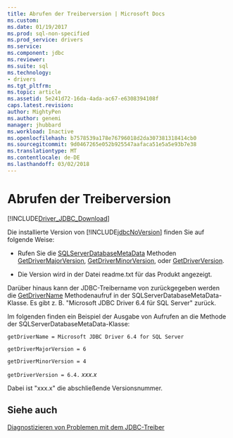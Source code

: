 ```yaml
---
title: Abrufen der Treiberversion | Microsoft Docs
ms.custom: 
ms.date: 01/19/2017
ms.prod: sql-non-specified
ms.prod_service: drivers
ms.service: 
ms.component: jdbc
ms.reviewer: 
ms.suite: sql
ms.technology:
- drivers
ms.tgt_pltfrm: 
ms.topic: article
ms.assetid: 5e241d72-16da-4ada-ac67-e6308394108f
caps.latest.revision: 
author: MightyPen
ms.author: genemi
manager: jhubbard
ms.workload: Inactive
ms.openlocfilehash: b7578539a178e76796018d2da307381318414cb0
ms.sourcegitcommit: 9d0467265e052b925547aafaca51e5a5e93b7e38
ms.translationtype: MT
ms.contentlocale: de-DE
ms.lasthandoff: 03/02/2018
---
```

# <a name="getting-the-driver-version"></a>Abrufen der Treiberversion
[!INCLUDE[Driver_JDBC_Download](../../includes/driver_jdbc_download.md)]

  Die installierte Version von [!INCLUDE[jdbcNoVersion](../../includes/jdbcnoversion_md.md)] finden Sie auf folgende Weise:  
  
-   Rufen Sie die [SQLServerDatabaseMetaData](../../connect/jdbc/reference/sqlserverdatabasemetadata-class.md) Methoden [GetDriverMajorVersion](../../connect/jdbc/reference/getdrivermajorversion-method-sqlserverdatabasemetadata.md), [GetDriverMinorVersion](../../connect/jdbc/reference/getdriverminorversion-method-sqlserverdatabasemetadata.md), oder [GetDriverVersion](../../connect/jdbc/reference/getdriverversion-method-sqlserverdatabasemetadata.md).  
  
-   Die Version wird in der Datei readme.txt für das Produkt angezeigt.  
  
 Darüber hinaus kann der JDBC-Treibername von zurückgegeben werden die [GetDriverName](../../connect/jdbc/reference/getdrivername-method-sqlserverdatabasemetadata.md) Methodenaufruf in der SQLServerDatabaseMetaData-Klasse. Es gibt z. B. "Microsoft JDBC Driver 6.4 für SQL Server" zurück.  
  
 Im folgenden finden ein Beispiel der Ausgabe von Aufrufen an die Methode der SQLServerDatabaseMetaData-Klasse:  
  
 `getDriverName = Microsoft JDBC Driver 6.4 for SQL Server`  
  
 `getDriverMajorVersion = 6`  
  
 `getDriverMinorVersion = 4`  
  
 `getDriverVersion = 6.4.` *xxx.x*  
  
 Dabei ist "xxx.x" die abschließende Versionsnummer.  
  
## <a name="see-also"></a>Siehe auch  
 [Diagnostizieren von Problemen mit dem JDBC-Treiber](../../connect/jdbc/diagnosing-problems-with-the-jdbc-driver.md)  
  
  
